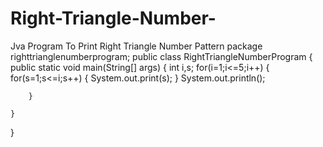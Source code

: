 # Right-Triangle-Number-
Jva Program To Print Right Triangle Number Pattern
package righttrianglenumberprogram;
public class RightTriangleNumberProgram {
    public static void main(String[] args) {
        int i,s;
        for(i=1;i<=5;i++)
        {
                for(s=1;s<=i;s++)
                {
        System.out.print(s);
    }
        System.out.println();
            
     
        }
            
    }
    
}
